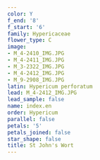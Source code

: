 ```yaml
---
color: Y
f_end: '8'
f_start: '6'
family: Hypericaceae
flower_type: C
image:
- M_4-2410_IMG.JPG
- M_4-2411_IMG.JPG
- M_3-2322_IMG.JPG
- M_4-2412_IMG.JPG
- M_9-2908_IMG.JPG
latin: Hypericum perforatum
lead: M_4-2412_IMG.JPG
lead_sample: false
name: index.en
order: Hypericum
parallel: false
petals: '5'
petals_joined: false
star_shape: false
title: St John's Wort
---
```

